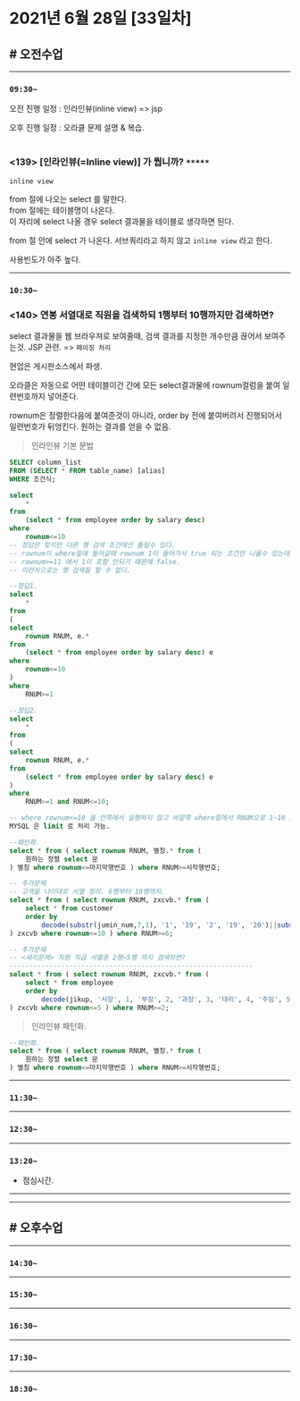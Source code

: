# 2021년 6월 28일 [33일차]

## # 오전수업
----
### `09:30~`

오전 진행 일정 : 인라인뷰(inline view) => jsp  

오후 진행 일정 : 오라클 문제 설명 & 복습.  

#


### <139> [인라인뷰(=Inline view)] 가 뭡니까? `*****`  

`inline view`  

from 절에 나오는 select 를 말한다.  
from 절에는 테이블명이 나온다.  
이 자리에 select 나올 경우 select 결과물을 테이블로 생각하면 된다.  

from 절 안에 select 가 나온다. 서브쿼리라고 하지 않고 `inline view` 라고 한다.    

사용빈도가 아주 높다.  

----
### `10:30~`

### <140> 연봉 서열대로 직원을 검색하되 1행부터 10행까지만 검색하면?

select 결과물을 웹 브라우져로 보여줄때, 검색 결과를 지정한 개수만큼 끊어서 보여주는것. JSP 관련. => `페이징 처리`  

현업은 게시판소스에서 파생.  

오라클은 자동으로 어떤 테이블이건 간에 모든 select결과물에 rownum컬럼을 붙여 일련번호까지 넣어준다.  

rownum은 정렬한다음에 붙여준것이 아니라, order by 전에 붙여버려서 진행되어서 일련번호가 뒤엉킨다. 원하는 결과를 얻을 수 없음.  

> 인라인뷰 기본 문법

```SQL  
SELECT column_list
FROM (SELECT * FROM table_name) [alias]
WHERE 조건식;
```

```SQL  
select
	*
from
	(select * from employee order by salary desc)
where
	rownum<=10
-- 정답은 맞지만 다른 행 검색 조건에선 틀릴수 있다.
-- rownum이 where절에 들어갈때 rownum 1이 들어가서 true 되는 조건만 나올수 있는데,
-- rownum>=11 에서 1이 포함 안되기 때문에 false.
-- 이런식으로는 행 검색을 할 수 없다.

--정답1.
select
	*
from
(
select
	rownum RNUM, e.*
from
	(select * from employee order by salary desc) e
where
	rownum<=10
)
where
	RNUM>=1

--정답2.
select
	*
from
(
select
	rownum RNUM, e.*
from
	(select * from employee order by salary desc) e
)
where
	RNUM>=1 and RNUM<=10;

-- where rownum<=10 을 안쪽에서 실행하지 않고 바깥쪽 where절에서 RNUM으로 1~10 조건을 주어도 된다. RNUM이 일반 컬럼으로 인식되기 때문. 그렇지만 속도차이가 2배 이상 난다.  
MYSQL 은 limit 로 처리 가능.

--패턴화.
select * from ( select rownum RNUM, 별칭.* from (
	원하는 정렬 select 문
) 별칭 where rownum<=마지막행번호 ) where RNUM>=시작행번호;

-- 추가문제
-- 고객을 나이대로 서열 정리. 6행부터 10행까지.
select * from ( select rownum RNUM, zxcvb.* from (
	select * from customer
	order by
		decode(substr(jumin_num,7,1), '1', '19', '2', '19', '20')||substr(jumin_num,1,6) asc
) zxcvb where rownum<=10 ) where RNUM>=6;

-- 추가문제
-- <새끼문제> 직원 직급 서열중 2행~5행 까지 검색하면?
-------------------------------------------------------------
select * from ( select rownum RNUM, zxcvb.* from (
	select * from employee
	order by
		decode(jikup, '사장', 1, '부장', 2, '과장', 3, '대리', 4, '주임', 5, 6) asc
) zxcvb where rownum<=5 ) where RNUM>=2;
```


> 인라인뷰 패턴화.  

```SQL  
--패턴화.
select * from ( select rownum RNUM, 별칭.* from (
	원하는 정렬 select 문
) 별칭 where rownum<=마지막행번호 ) where RNUM>=시작행번호;
```

----
### `11:30~`

















----
### `12:30~`








----
### `13:20~`

  - 점심시간.

---
---

## # 오후수업

---
### `14:30~`










---
### `15:30~`









----
### `16:30~`








----
### `17:30~`








----
### `18:30~`
